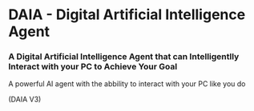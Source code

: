 # DAIA - Digital Artificial Intelligence Agent

### A Digital Artificial Intelligence Agent that can Intelligentlly Interact with your PC to Achieve Your Goal

A powerful AI agent with the abbility to interact with your PC like you do

(DAIA V3)
